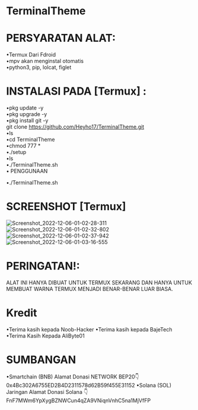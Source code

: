 # TerminalTheme

# PERSYARATAN ALAT:
•Termux Dari Fdroid                                               
•mpv akan menginstal otomatis                                                
•python3, pip, lolcat, figlet                                                
# INSTALASI PADA [Termux] :
•pkg update -y                                                               
•pkg upgrade -y                                                              
•pkg install git -y                                                          
git clone https://github.com/Heyho17/TerminalTheme.git   
•ls                                                                     
•cd TerminalTheme                                                                     
•chmod 777 *                                                             
•./setup                                                                
•ls                                                      
•./TerminalTheme.sh                                                    
• PENGGUNAAN

•./TerminalTheme.sh                                                      
# SCREENSHOT [Termux]
![Screenshot_2022-12-06-01-02-28-311](https://user-images.githubusercontent.com/117260932/205728251-aae2e588-3478-439a-970e-9e99a85d1daa.png)
![Screenshot_2022-12-06-01-02-32-802](https://user-images.githubusercontent.com/117260932/205729498-13ba243a-02c0-469e-959e-7745a4841b5d.png)
![Screenshot_2022-12-06-01-02-37-942](https://user-images.githubusercontent.com/117260932/205730168-5229ef25-6565-4438-9e0c-7948ccb31ddb.png)
![Screenshot_2022-12-06-01-03-16-555](https://user-images.githubusercontent.com/117260932/205731056-ee44ea41-1e16-4ef4-baf4-fd46a97f7dc1.png)
# PERINGATAN!:
ALAT INI HANYA DIBUAT UNTUK TERMUX SEKARANG DAN HANYA UNTUK
MEMBUAT WARNA TERMUX MENJADI BENAR-BENAR LUAR BIASA.
# Kredit
•Terima kasih kepada Noob-Hacker
•Terima kasih kepada BajeTech
•Terima Kasih Kepada AliByte01
# SUMBANGAN
•Smartchain (BNB) Alamat Donasi NETWORK BEP20👇
0x4Bc302A6755ED2B4D2311578d62B59f455E31152
•Solana (SOL) Jaringan Alamat Donasi Solana 👇
FnF7MWm6YpXygBZNWCun4qZA9VNiqnVnhC5na1MjVfFP
